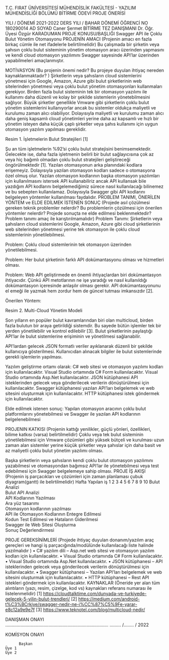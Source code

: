 T.C. FIRAT ÜNİVERSİTESİ 
MÜHENDİSLİK FAKÜLTESİ - YAZILIM MÜHENDİSLİĞİ BÖLÜMÜ
BİTİRME ÖDEVİ PROJE ÖNERİSİ

YILI / DÖNEMİ	2021-2022 DERS YILI / BAHAR DÖNEMİ
ÖĞRENCİ NO	180290014
AD SOYAD	Caner Şermet
BİTİRME TEZ DANIŞMANI	Dr. Öğr. Üyesi Özgür KARADUMAN
PROJE KONUSU/BAŞLIĞI	Swagger API ile Çoklu Bulut Yönetim Otomasyonu
PROJENİN AMACI (Projenin amacı en fazla birkaç cümle ile net ifadelerle belirtilmelidir)
Bu çalışmada bir şirketin veya şahısın çoklu bulut sisteminin yönetim otomasyon aracı üzerinden yapmasını ve kendi cloud otomasyon yazılımını Swagger sayesinde API’lar üzerinden yapabilmeleri amaçlanmıştır.

MOTİVASYON (Bu projenin önemi nedir? Bu projeye duyulan ihtiyaç nereden kaynaklanmaktadır? )
Şirketlerin veya şahısların cloud sistemlerini yönetmesi için Google, Amazon, Azure gibi bulut şirketlerinin web sitelerinden yönetmesi veya çoklu bulut yönetim otomasyonları kullanmaları gerekiyor. Birden fazla bulut sisteminin tek bir otomasyon yazılımı ile kullanımı daha düzenli ve kolay bir şekilde sistemlerin yönetebilmesini sağlıyor. 
Büyük şirketler genellikle Vmware gibi şirketlerin çoklu bulut yönetim sistemlerini kullanıyorlar ancak bu sistemler oldukça maliyetli ve kurulumu zaman alıcı olabiliyor. Dolayısıyla maliyetli ve kurulumu zaman alıcı daha geniş kapsamlı cloud yönetimleri yerine daha az kapsamlı ve hızlı bir yönetim isteyen daha küçük çaplı şirketler veya şahıs kullanımı için uygun otomasyon yazılım yapılması gereklidir. 

 
Resim 1. İşletmelerin Bulut Stratejileri [1]

Şu an tüm işletmelerin %92’si çoklu bulut stratejisini benimsemektedir. Gelecekte ise, daha fazla işletmenin belirli bir bulut sağlayıcısına çok az veya hiç bağımlı olmadan çoklu bulut stratejileri geliştireceği öngörülmektedir [1]. 
Yazılan otomasyonun arka planındaki kodlara erişemeyiz. Dolayısıyla yazılan otomasyon kodları sadece o otomasyona özel olmuş olur. Yazılan otomasyon kodlarının başka otomasyon yazılımları için kullanılmasını istersek API kullanabiliriz ancak API kullansak bile yazdığım API kodlarını belgelemediğimiz sürece nasıl kullanılacağı bilinemez ve bu sebepten kullanılamaz. Dolayısıyla Swagger gibi API kodlarını belgeleyen yöntemler kullanılması faydalıdır.
PROBLEM TANIMI, ÖNERİLEN YÖNTEM ve ELDE EDİLMEK İSTENEN SONUÇ (Projede asıl çözülmesi gereken teknik problemler nelerdir? Bu problemlerin çözülmesi için önerilen yöntemler nelerdir? Projede sonuçta ne elde edilmesi beklenmektedir? Problem tanımı amaç ile karıştırılmamalıdır)
Problem Tanımı: Şirketlerin veya şahısların cloud sistemlerini Google, Amazon, Azure gibi cloud şirketlerinin web sitelerinden yönetmesi yerine tek otomasyon ile çoklu cloud sistemlerinin yönetilebilmesi.

Problem: Çoklu cloud sistemlerinin tek otomasyon üzerinden yönetilebilmesi.

Problem: Her bulut şirketinin farklı API dokümantasyonu olması ve hizmetleri olması.

Problem: Web API geliştirmede en önemli ihtiyaçlardan biri dokümantasyon ihtiyacıdır. Çünkü API metotlarının ne işe yaradığı ve nasıl kullanıldığı dokümantasyon içeresinde anlaşılır olması gerekir. API dokümantasyonunu el emeği ile yazmak hem zordur hem de güncel tutması imkansızdır [2].

Önerilen Yöntem:

			 
Resim 2. Multi-Cloud Yönetim Modeli

Son yılların en popüler bulut kavramlarından biri olan multicloud, birden fazla bulutun bir araya getirildiği sistemdir. Bu sayede bütün işlemler tek bir yerden yönetilebilir ve kontrol edilebilir [3]. Bulut şirketlerinin paylaştığı API’lar ile bulut sistemlerine erişiminin ve yönetilmesi sağlanabilir. 

API’lardan gelecek JSON formatlı veriler ayıklanarak düzenli bir şekilde kullanıcıya gösterilmesi. Kullanıcıdan alınacak bilgiler ile bulut sistemlerinde gerekli işlemlerin yapılması.

Yazılım geliştirme ortamı olarak:
C# web sitesi ve otomasyon yazılımı kodları için kullanılacaktır.
Visual Studio ortamında C# Form kullanılacaktır.
Visual Studio ortamında Asp.Net kullanılacaktır.
JSON kütüphanesi API isteklerinden gelecek veya gönderilecek verilerin dönüştürülmesi için kullanılacaktır.
Swagger kütüphanesi yazılan API’ları belgelemek ve web sitesini oluşturmak için kullanılacaktır.
HTTP kütüphanesi istek göndermek için kullanılacaktır.

Elde edilmek istenen sonuç:
Yapılan otomasyon aracının çoklu bulut platformlarını yönetebilmesi ve Swagger ile yazılan API kodlarının belgelenebilmesi 

PROJENIN KATKISI (Projenin kattığı yenilikler, güçlü yönleri, özellikleri, bilime katkısı (varsa) belirtilmelidir)
Çoklu veya tek bulut sisteminin yönetilebilmesi için Vmware çözümleri gibi yüksek bütçeli ve kurulması uzun zaman alan sistemler yerine küçük şirketler veya şahıslar için daha basit ve az maliyetli çoklu bulut yönetim yazılımı olması.

Başka şirketlerin veya şahısların kendi çoklu bulut otomasyon yazılımını yazabilmesi ve otomasyondan bağımsız API’lar ile yönetebilmesi veya test edebilmesi için Swagger belgelemeye sahip olması.
PROJE İŞ AKIŞI (Projenin iş parçacıkları ve çözümleri için zaman planlaması çubuk diyagram(gantt) ile belirtilmelidir) 
                    	 		Hafta                               Yapılan iş	1	2	3	4	5	6	7	8	9	10
Bulut Analizi										
Bulut API Analizi										
API Kodlarının Yazılması										
Ara yüz tasarımı										
Otomasyon kodlarının yazılması										
API ile Otomasyon Kodlarının Entegre Edilmesi										
Kodun Test Edilmesi ve Hataların Giderilmesi										
Swagger ile Web Sitesi Oluşturma										
Sonuç Değerlendirmesi										


PROJE GEREKSİNİMLERİ (Projede ihtiyaç duyulan donanım/yazılım araç gereçleri ve hangi iş parçacığında/modülünde kullanılacağı liste halinde yazılmalıdır )
•	C# yazılım dili – Asp.net web sitesi ve otomasyon yazılım kodları için kullanılacaktır.
•	Visual Studio ortamında C# Form kullanılacaktır.
•	Visual Studio ortamında Asp.Net kullanılacaktır.
•	JSON kütüphanesi – API isteklerinden gelecek veya gönderilecek verilerin dönüştürülmesi için kullanılacaktır.
•	Swagger kütüphanesi – Yazılan API’ları belgelemek ve web sitesini oluşturmak için kullanılacaktır.
•	HTTP kütüphanesi – Rest API istekleri göndermek için kullanılacaktır.
KAYNAKLAR (Öneride yer alan tüm alıntıların (yazı, resim, çizelge, kod vs) kaynakları referans numarası ile listelenmelidir)
[1]	https://cloudtalktime.com/dunyada-ve-turkiyede-gelecek-5-yilin-bulut-trendleri/
[2]	https://medium.com/android-t%C3%BCrkiye/swagger-nedir-ne-i%CC%87%C5%9Fe-yarar-e8c12a9e9e7f
[3]	https://www.teknotel.com/blog/multicloud-nedir/


DANIŞMAN ONAYI	
    .................................................................................	……... /…..… / 2022

KOMİSYON ONAYI

          Başkan                                                                                  Üye 1                                                                            Üye 2

